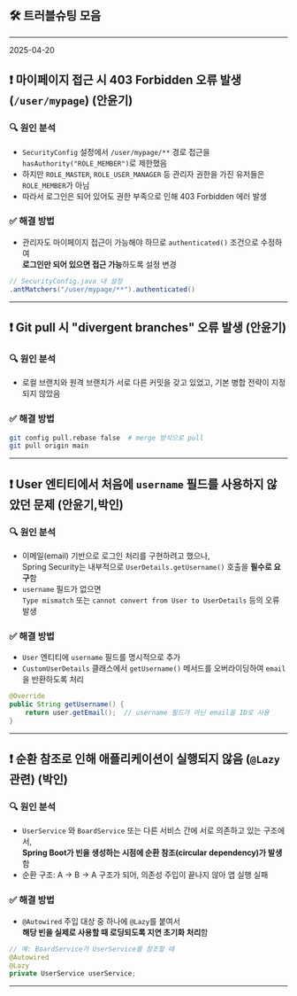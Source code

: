 ## 🛠️ 트러블슈팅 모음

---
2025-04-20

## ❗ 마이페이지 접근 시 403 Forbidden 오류 발생 (`/user/mypage`) (안윤기)

### 🔍 원인 분석
- `SecurityConfig` 설정에서 `/user/mypage/**` 경로 접근을 `hasAuthority("ROLE_MEMBER")`로 제한했음
- 하지만 `ROLE_MASTER`, `ROLE_USER_MANAGER` 등 관리자 권한을 가진 유저들은 `ROLE_MEMBER`가 아님
- 따라서 로그인은 되어 있어도 권한 부족으로 인해 403 Forbidden 에러 발생

### ✅ 해결 방법
- 관리자도 마이페이지 접근이 가능해야 하므로 `authenticated()` 조건으로 수정하여  
  **로그인만 되어 있으면 접근 가능**하도록 설정 변경

```java
// SecurityConfig.java 내 설정
.antMatchers("/user/mypage/**").authenticated()
```
---

## ❗ Git pull 시 "divergent branches" 오류 발생 (안윤기)

### 🔍 원인 분석
- 로컬 브랜치와 원격 브랜치가 서로 다른 커밋을 갖고 있었고, 기본 병합 전략이 지정되지 않았음

### ✅ 해결 방법
```bash
git config pull.rebase false  # merge 방식으로 pull
git pull origin main
```
---
## ❗ User 엔티티에서 처음에 `username` 필드를 사용하지 않았던 문제 (안윤기,박인)

### 🔍 원인 분석
- 이메일(email) 기반으로 로그인 처리를 구현하려고 했으나,  
  Spring Security는 내부적으로 `UserDetails.getUsername()` 호출을 **필수로 요구**함
- `username` 필드가 없으면  
  `Type mismatch` 또는 `cannot convert from User to UserDetails` 등의 오류 발생

### ✅ 해결 방법
- `User` 엔티티에 `username` 필드를 명시적으로 추가
- `CustomUserDetails` 클래스에서 `getUsername()` 메서드를 오버라이딩하여 `email`을 반환하도록 처리

```java
@Override
public String getUsername() {
    return user.getEmail();  // username 필드가 아닌 email을 ID로 사용
}
```
---
## ❗ 순환 참조로 인해 애플리케이션이 실행되지 않음 (`@Lazy` 관련) (박인)

### 🔍 원인 분석
- `UserService` 와 `BoardService` 또는 다른 서비스 간에 서로 의존하고 있는 구조에서,  
  **Spring Boot가 빈을 생성하는 시점에 순환 참조(circular dependency)가 발생**함
- 순환 구조: A → B → A 구조가 되어, 의존성 주입이 끝나지 않아 앱 실행 실패

### ✅ 해결 방법
- `@Autowired` 주입 대상 중 하나에 `@Lazy`를 붙여서  
  **해당 빈을 실제로 사용할 때 로딩되도록 지연 초기화 처리**함

```java
// 예: BoardService가 UserService를 참조할 때
@Autowired
@Lazy
private UserService userService;
```
---
